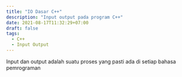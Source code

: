 ```yaml
---
title: "IO Dasar C++"
description: "Input output pada program C++"
date: 2021-08-17T11:32:29+07:00
draft: false
tags:
  - C++
  - Input Output
---
```


Input dan output adalah suatu proses yang pasti ada di setiap bahasa pemrograman
